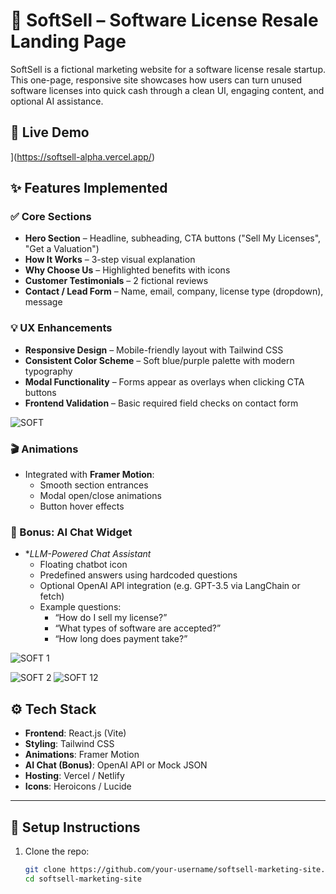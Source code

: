 # 🧾 SoftSell – Software License Resale Landing Page

SoftSell is a fictional marketing website for a software license resale startup. This one-page, responsive site showcases how users can turn unused software licenses into quick cash through a clean UI, engaging content, and optional AI assistance.

## 🔗 Live Demo
 ](https://softsell-alpha.vercel.app/)

## ✨ Features Implemented

### ✅ Core Sections
- **Hero Section** – Headline, subheading, CTA buttons ("Sell My Licenses", "Get a Valuation")
- **How It Works** – 3-step visual explanation
- **Why Choose Us** – Highlighted benefits with icons
- **Customer Testimonials** – 2 fictional reviews
- **Contact / Lead Form** – Name, email, company, license type (dropdown), message

### 💡 UX Enhancements
- **Responsive Design** – Mobile-friendly layout with Tailwind CSS
- **Consistent Color Scheme** – Soft blue/purple palette with modern typography
- **Modal Functionality** – Forms appear as overlays when clicking CTA buttons
- **Frontend Validation** – Basic required field checks on contact form

![SOFT](https://github.com/user-attachments/assets/9c729ef3-6d81-453d-ab15-3ed4e9d36234)

### 🎬 Animations
- Integrated with **Framer Motion**:
  - Smooth section entrances
  - Modal open/close animations
  - Button hover effects

### 🤖 Bonus: AI Chat Widget
- **LLM-Powered Chat Assistant*
  - Floating chatbot icon
  - Predefined answers using hardcoded questions
  - Optional OpenAI API integration (e.g. GPT-3.5 via LangChain or fetch)
  - Example questions:
    - “How do I sell my license?”
    - “What types of software are accepted?”
    - “How long does payment take?”


![SOFT 1](https://github.com/user-attachments/assets/f4010ff0-a8af-4e3a-82c1-e98cccca77d5)

![SOFT 2](https://github.com/user-attachments/assets/50bcf5f0-41e0-4d0c-aa7f-4db64fe07b74)
![SOFT 12](https://github.com/user-attachments/assets/d46309fa-3744-4f4d-8526-33300ee5d41b)


## ⚙️ Tech Stack

- **Frontend**: React.js (Vite)
- **Styling**: Tailwind CSS
- **Animations**: Framer Motion
- **AI Chat (Bonus)**: OpenAI API or Mock JSON
- **Hosting**: Vercel / Netlify
- **Icons**: Heroicons / Lucide

---

## 🚀 Setup Instructions

1. Clone the repo:
   ```bash
   git clone https://github.com/your-username/softsell-marketing-site.git
   cd softsell-marketing-site

